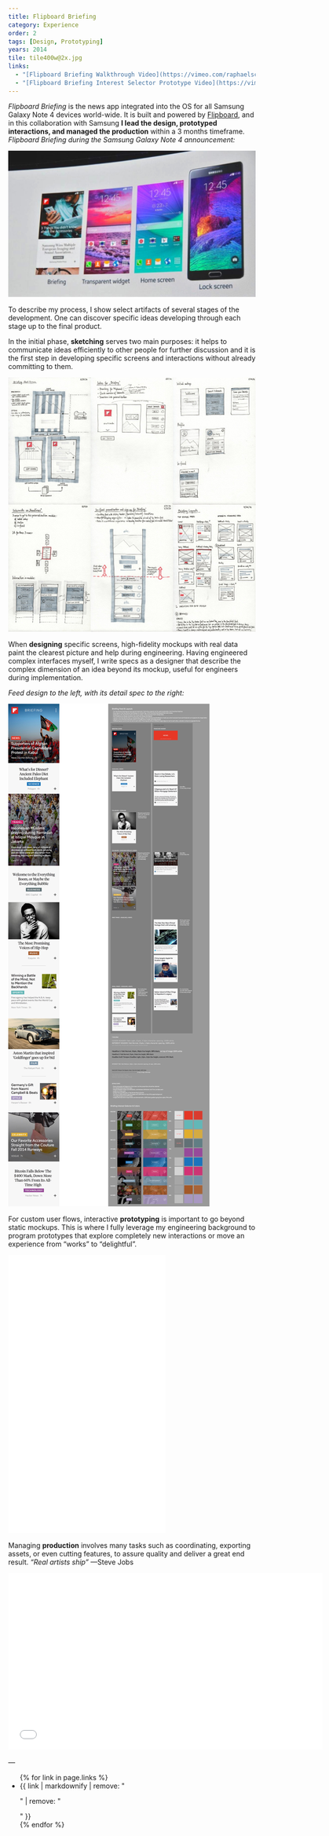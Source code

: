 ```yaml
---
title: Flipboard Briefing
category: Experience
order: 2
tags: [Design, Prototyping]
years: 2014
tile: tile400w@2x.jpg
links:
  - "[Flipboard Briefing Walkthrough Video](https://vimeo.com/raphaelschaad/flipboard-briefing-walkthrough)"
  - "[Flipboard Briefing Interest Selector Prototype Video](https://vimeo.com/raphaelschaad/flipboard-briefing-interest-selector)"
---
```

*Flipboard Briefing* is the news app integrated into the OS for all Samsung Galaxy Note 4 devices world-wide. It is built and powered by [Flipboard](flipboard), and in this collaboration with Samsung **I lead the design, prototyped interactions, and managed the production** within a 3 months timeframe. 
*Flipboard Briefing during the Samsung Galaxy Note 4 announcement:*

![Announcement](images/flipboard-briefing/announcement.jpg)

To describe my process, I show select artifacts of several stages of the development. One can discover specific ideas developing through each stage up to the final product.

In the initial phase, **sketching** serves two main purposes: it helps to communicate ideas efficiently to other people for further discussion and it is the first step in developing specific screens and interactions without already committing to them.

![Sketches](images/flipboard-briefing/sketches.jpg)

When **designing** specific screens, high-fidelity mockups with real data paint the clearest picture and help during engineering. Having engineered complex interfaces myself, I write specs as a designer that describe the complex dimension of an idea beyond its mockup, useful for engineers during implementation.

*Feed design to the left, with its detail spec to the right:*

![Designs](images/flipboard-briefing/designs.jpg)

For custom user flows, interactive **prototyping** is important to go beyond static mockups. This is where I fully leverage my engineering background to program prototypes that explore completely new interactions or move an experience from “works” to “delightful”.

<iframe src="//player.vimeo.com/video/115159620?title=0&byline=0&portrait=0&autoplay=1&loop=1&color=ffffff" width="320" height="566" frameborder="0" webkitallowfullscreen mozallowfullscreen allowfullscreen></iframe>

Managing **production** involves many tasks such as coordinating, exporting assets, or even cutting features, to assure quality and deliver a great end result. *“Real artists ship”* —Steve Jobs

<iframe src="//player.vimeo.com/video/116509613?title=0&byline=0&portrait=0&color=ffffff" width="640" height="360" frameborder="0" webkitallowfullscreen mozallowfullscreen allowfullscreen></iframe>

—
<ul>
{% for link in page.links %}
  <li>{{ link | markdownify | remove: "<p>" | remove: "</p>" }}</li>
{% endfor %}
</ul>
